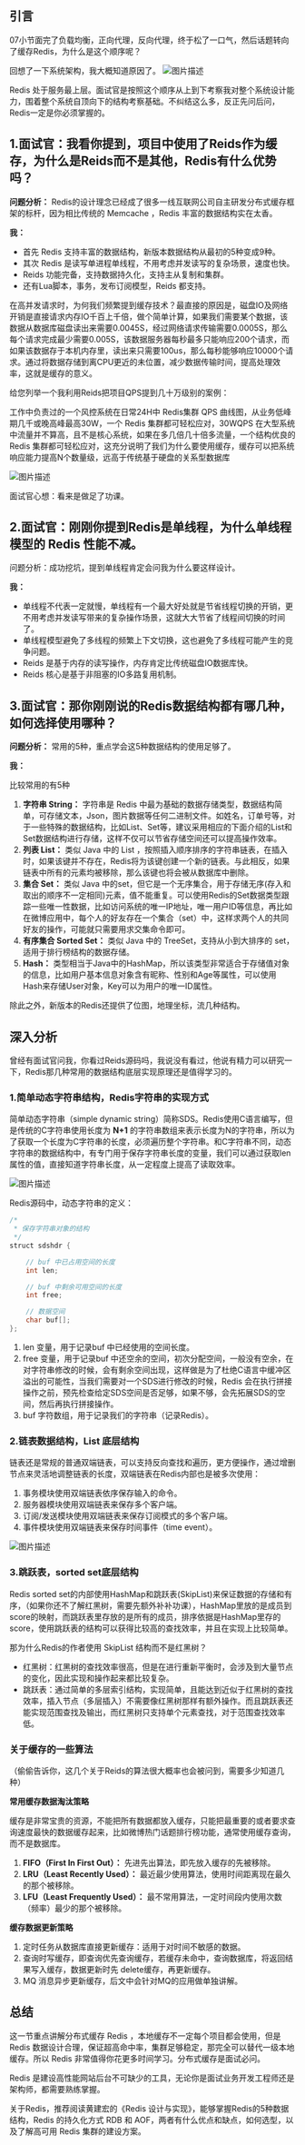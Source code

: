 ## 引言

07小节面完了负载均衡，正向代理，反向代理，终于松了一口气，然后话题转向了缓存Redis，为什么是这个顺序呢？

回想了一下系统架构，我大概知道原因了。
![图片描述](pic/aHR0cHM6Ly9pbWcubXVrZXdhbmcuY29tLzVlMTI5YTU0MDAwMTNiMWQxMTA4MTA3OC5wbmc)

Redis 处于服务最上层。面试官是按照这个顺序从上到下考察我对整个系统设计能力，围着整个系统自顶向下的结构考察基础。不纠结这么多，反正先问后问，Redis一定是你必须掌握的。



##  

## 1.面试官：我看你提到，项目中使用了Reids作为缓存，为什么是Reids而不是其他，Redis有什么优势吗？

**问题分析：** Redis的设计理念已经成了很多一线互联网公司自主研发分布式缓存框架的标杆，因为相比传统的 Memcache ，Redis 丰富的数据结构实在太香。

**我：**

- 首先 Redis 支持丰富的数据结构，新版本数据结构从最初的5种变成9种。
- 其次 Redis 是读写单进程单线程，不用考虑并发读写的复杂场景，速度也快。
- Reids 功能完备，支持数据持久化，支持主从复制和集群。
- 还有Lua脚本，事务，发布订阅模型，Reids 都支持。

在高并发请求时，为何我们频繁提到缓存技术？最直接的原因是，磁盘IO及网络开销是直接请求内存IO千百上千倍，做个简单计算，如果我们需要某个数据，该数据从数据库磁盘读出来需要0.0045S，经过网络请求传输需要0.0005S，那么每个请求完成最少需要0.005S，该数据服务器每秒最多只能响应200个请求，而如果该数据存于本机内存里，读出来只需要100us，那么每秒能够响应10000个请求。通过将数据存储到离CPU更近的未位置，减少数据传输时间，提高处理效率，这就是缓存的意义。

给您列举一个我利用Reids把项目QPS提到几十万级别的案例：

工作中负责过的一个风控系统在日常24H中 Redis集群 QPS 曲线图，从业务低峰期几千或晚高峰最高30W，一个 Redis 集群都可轻松应对，30WQPS 在大型系统中流量并不算高，且不是核心系统，如果在多几倍几十倍多流量，一个结构优良的Redis 集群都可轻松应对，这充分说明了我们为什么要使用缓存，缓存可以把系统响应能力提高N个数量级，远高于传统基于硬盘的关系型数据库

![图片描述](pic/aHR0cHM6Ly9pbWcubXVrZXdhbmcuY29tLzVlMTI5YTFkMDAwMThhNjEyMTAwMTQwMC5wbmc)

面试官心想：看来是做足了功课。



##  

## 2.面试官：刚刚你提到Redis是单线程，为什么单线程模型的 Redis 性能不减。

问题分析：成功挖坑，提到单线程肯定会问我为什么要这样设计。

**我：**

- 单线程不代表一定就慢，单线程有一个最大好处就是节省线程切换的开销，更不用考虑并发读写带来的复杂操作场景，这就大大节省了线程间切换的时间了。
- 单线程模型避免了多线程的频繁上下文切换，这也避免了多线程可能产生的竞争问题。
- Reids 是基于内存的读写操作，内存肯定比传统磁盘IO数据库快。
- Reids 核心是基于非阻塞的IO多路复用机制。



##  

## 3.面试官：那你刚刚说的Redis数据结构都有哪几种，如何选择使用哪种？

**问题分析：** 常用的5种，重点学会这5种数据结构的使用足够了。

**我：**

比较常用的有5种

1. **字符串 String：** 字符串是 Redis 中最为基础的数据存储类型，数据结构简单，可存储文本，Json，图片数据等任何二进制文件。如姓名，订单号等，对于一些特殊的数据结构，比如List、Set等，建议采用相应的下面介绍的List和Set数据结构进行存储，这样不仅可以节省存储空间还可以提高操作效率。
2. **列表 List：** 类似 Java 中的 List ，按照插入顺序排序的字符串链表，在插入时，如果该键并不存在，Redis将为该键创建一个新的链表。与此相反，如果链表中所有的元素均被移除，那么该键也将会被从数据库中删除。
3. **集合 Set：** 类似 Java 中的set，但它是一个无序集合，用于存储无序(存入和取出的顺序不一定相同)元素，值不能重复。可以使用Redis的Set数据类型跟踪一些唯一性数据，比如访问系统的唯一IP地址，唯一用户ID等信息，再比如在微博应用中，每个人的好友存在一个集合（set）中，这样求两个人的共同好友的操作，可能就只需要用求交集命令即可。
4. **有序集合 Sorted Set：** 类似 Java 中的 TreeSet，支持从小到大排序的 set，适用于排行榜结构的数据存储。
5. **Hash：** 类型相当于Java中的HashMap，所以该类型非常适合于存储值对象的信息，比如用户基本信息对象含有昵称、性别和Age等属性，可以使用Hash来存储User对象，Key可以为用户的唯一ID属性。

除此之外，新版本的Redis还提供了位图，地理坐标，流几种结构。



##  

## 深入分析

曾经有面试官问我，你看过Reids源码吗，我说没有看过，他说有精力可以研究一下，Redis那几种常用的数据结构底层实现原理还是值得学习的。



###  

### 1.简单动态字符串结构，Redis字符串的实现方式

简单动态字符串（simple dynamic string）简称SDS。Redis使用C语言编写，但是传统的C字符串使用长度为 **N+1** 的字符串数组来表示长度为N的字符串，所以为了获取一个长度为C字符串的长度，必须遍历整个字符串。和C字符串不同，动态字符串的数据结构中，有专门用于保存字符串长度的变量，我们可以通过获取len属性的值，直接知道字符串长度，从一定程度上提高了读取效率。

![图片描述](pic/aHR0cHM6Ly9pbWcubXVrZXdhbmcuY29tLzVlMTI5OWVkMDAwMWE0NzkwMzE5MDE3NC5wbmc)

Redis源码中，动态字符串的定义：

```java
/* 
 * 保存字符串对象的结构  
 */  
struct sdshdr {  

    // buf 中已占用空间的长度  
    int len;  

    // buf 中剩余可用空间的长度  
    int free;  

    // 数据空间  
    char buf[];  
};
```

1. len 变量，用于记录buf 中已经使用的空间长度。
2. free 变量，用于记录buf 中还空余的空间，初次分配空间，一般没有空余，在对字符串修改的时候，会有剩余空间出现，这样做是为了杜绝C语言中缓冲区溢出的可能性，当我们需要对一个SDS进行修改的时候，Redis 会在执行拼接操作之前，预先检查给定SDS空间是否足够，如果不够，会先拓展SDS的空间，然后再执行拼接操作。
3. buf 字符数组，用于记录我们的字符串（记录Redis）。



###  

### 2.链表数据结构，List 底层结构

链表还是常规的普通双端链表，可以支持反向查找和遍历，更方便操作，通过增删节点来灵活地调整链表的长度，双端链表在Redis内部也是被多次使用：

1. 事务模块使用双端链表依序保存输入的命令。
2. 服务器模块使用双端链表来保存多个客户端。
3. 订阅/发送模块使用双端链表来保存订阅模式的多个客户端。
4. 事件模块使用双端链表来保存时间事件（time event）。

![图片描述](pic/aHR0cHM6Ly9pbWcubXVrZXdhbmcuY29tLzVlMTI5OWQwMDAwMWRkMDAwNjA3MDIwNS5wbmc)



###  

### 3.跳跃表，sorted set底层结构

Redis sorted set的内部使用HashMap和跳跃表(SkipList)来保证数据的存储和有序，（如果你还不了解红黑树，需要先额外补补功课），HashMap里放的是成员到score的映射，而跳跃表里存放的是所有的成员，排序依据是HashMap里存的score，使用跳跃表的结构可以获得比较高的查找效率，并且在实现上比较简单。

那为什么Redis的作者使用 SkipList 结构而不是红黑树？

- 红黑树：红黑树的查找效率很高，但是在进行重新平衡时，会涉及到大量节点的变化，因此实现和操作起来都比较复杂。
- 跳跃表：通过简单的多层索引结构，实现简单，且能达到近似于红黑树的查找效率，插入节点（多层插入）不需要像红黑树那样有额外操作。而且跳跃表还能实现范围查找及输出，而红黑树只支持单个元素查找，对于范围查找效率低。



###  

### 关于缓存的一些算法

（偷偷告诉你，这几个关于Reids的算法很大概率也会被问到，需要多少知道几种）

**常用缓存数据淘汰策略**

缓存是非常宝贵的资源，不能把所有数据都放入缓存，只能把最重要的或者要求查询速度最快的数据缓存起来，比如微博热门话题排行榜功能，通常使用缓存查询，而不是数据库。

1. **FIFO（First In First Out）：** 先进先出算法，即先放入缓存的先被移除。
2. **LRU（Least Recently Used）：** 最近最少使用算法，使用时间距离现在最久的那个被移除。
3. **LFU（Least Frequently Used）：** 最不常用算法，一定时间段内使用次数（频率）最少的那个被移除。

**缓存数据更新策略**

1. 定时任务从数据库直接更新缓存：适用于对时间不敏感的数据。
2. 查询时写缓存，即查询优先查询缓存，若缓存未命中，查询数据库，将返回结果写入缓存，数据更新时先 delete缓存，再更新缓存。
3. MQ 消息异步更新缓存，后文中会针对MQ的应用做单独讲解。



##  

## 总结

这一节重点讲解分布式缓存 Redis ，本地缓存不一定每个项目都会使用，但是 Redis 数据设计合理，保证超高命中率，集群足够稳定，那完全可以替代一级本地缓存。所以 Redis 非常值得你花更多时间学习。分布式缓存是面试必问。

Redis 是建设高性能网站后台不可缺少的工具，无论你是面试业务开发工程师还是架构师，都需要熟练掌握。

关于Redis，推荐阅读黄建宏的《Redis 设计与实现》，能够掌握Redis的5种数据结构，Redis 的持久化方式 RDB 和 AOF，两者有什么优点和缺点，如何选型，以及了解高可用 Redis 集群的建设方案。


